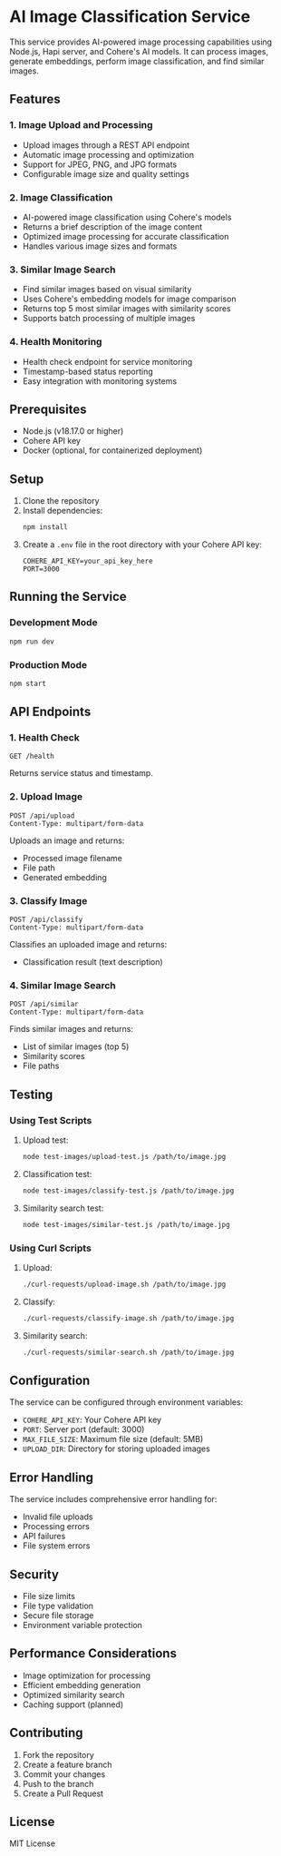 # AI Image Classification Service

This service provides AI-powered image processing capabilities using Node.js, Hapi server, and Cohere's AI models. It can process images, generate embeddings, perform image classification, and find similar images.

## Features

### 1. Image Upload and Processing
- Upload images through a REST API endpoint
- Automatic image processing and optimization
- Support for JPEG, PNG, and JPG formats
- Configurable image size and quality settings

### 2. Image Classification
- AI-powered image classification using Cohere's models
- Returns a brief description of the image content
- Optimized image processing for accurate classification
- Handles various image sizes and formats

### 3. Similar Image Search
- Find similar images based on visual similarity
- Uses Cohere's embedding models for image comparison
- Returns top 5 most similar images with similarity scores
- Supports batch processing of multiple images

### 4. Health Monitoring
- Health check endpoint for service monitoring
- Timestamp-based status reporting
- Easy integration with monitoring systems

## Prerequisites

- Node.js (v18.17.0 or higher)
- Cohere API key
- Docker (optional, for containerized deployment)

## Setup

1. Clone the repository
2. Install dependencies:
   ```bash
   npm install
   ```
3. Create a `.env` file in the root directory with your Cohere API key:
   ```
   COHERE_API_KEY=your_api_key_here
   PORT=3000
   ```

## Running the Service

### Development Mode
```bash
npm run dev
```

### Production Mode
```bash
npm start
```

## API Endpoints

### 1. Health Check
```
GET /health
```
Returns service status and timestamp.

### 2. Upload Image
```
POST /api/upload
Content-Type: multipart/form-data
```
Uploads an image and returns:
- Processed image filename
- File path
- Generated embedding

### 3. Classify Image
```
POST /api/classify
Content-Type: multipart/form-data
```
Classifies an uploaded image and returns:
- Classification result (text description)

### 4. Similar Image Search
```
POST /api/similar
Content-Type: multipart/form-data
```
Finds similar images and returns:
- List of similar images (top 5)
- Similarity scores
- File paths

## Testing

### Using Test Scripts
1. Upload test:
   ```bash
   node test-images/upload-test.js /path/to/image.jpg
   ```

2. Classification test:
   ```bash
   node test-images/classify-test.js /path/to/image.jpg
   ```

3. Similarity search test:
   ```bash
   node test-images/similar-test.js /path/to/image.jpg
   ```

### Using Curl Scripts
1. Upload:
   ```bash
   ./curl-requests/upload-image.sh /path/to/image.jpg
   ```

2. Classify:
   ```bash
   ./curl-requests/classify-image.sh /path/to/image.jpg
   ```

3. Similarity search:
   ```bash
   ./curl-requests/similar-search.sh /path/to/image.jpg
   ```

## Configuration

The service can be configured through environment variables:

- `COHERE_API_KEY`: Your Cohere API key
- `PORT`: Server port (default: 3000)
- `MAX_FILE_SIZE`: Maximum file size (default: 5MB)
- `UPLOAD_DIR`: Directory for storing uploaded images

## Error Handling

The service includes comprehensive error handling for:
- Invalid file uploads
- Processing errors
- API failures
- File system errors

## Security

- File size limits
- File type validation
- Secure file storage
- Environment variable protection

## Performance Considerations

- Image optimization for processing
- Efficient embedding generation
- Optimized similarity search
- Caching support (planned)

## Contributing

1. Fork the repository
2. Create a feature branch
3. Commit your changes
4. Push to the branch
5. Create a Pull Request

## License

MIT License 